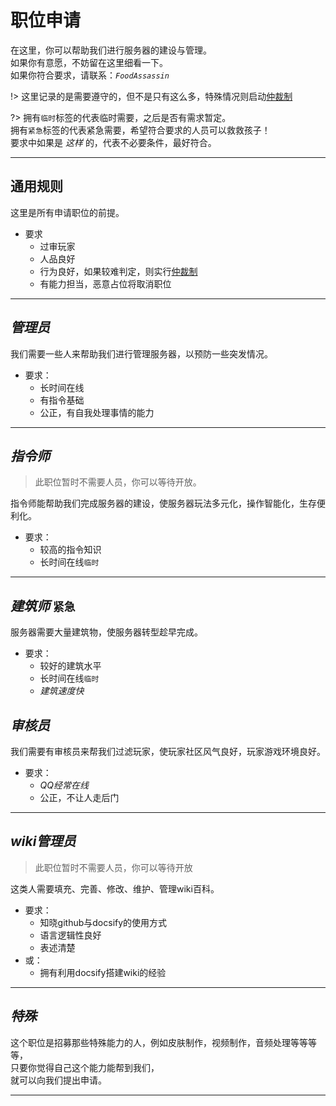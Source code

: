 # 职位申请

在这里，你可以帮助我们进行服务器的建设与管理。  
如果你有意愿，不妨留在这里细看一下。  
如果你符合要求，请联系：*`FoodAssassin`*

!> 这里记录的是需要遵守的，但不是只有这么多，特殊情况则启动[仲裁制](rule/trial.md)

?> 拥有`临时`标签的代表临时需要，之后是否有需求暂定。  
拥有`紧急`标签的代表紧急需要，希望符合要求的人员可以救救孩子！  
要求中如果是 *这样* 的，代表不必要条件，最好符合。

* * *

## 通用规则

这里是所有申请职位的前提。

* 要求
  * 过审玩家
  * 人品良好
  * 行为良好，如果较难判定，则实行[仲裁制](rule/trial.md)
  * 有能力担当，恶意占位将取消职位

* * *

## *管理员*

我们需要一些人来帮助我们进行管理服务器，以预防一些突发情况。

* 要求：
  * 长时间在线
  * 有指令基础
  * 公正，有自我处理事情的能力

* * *

## *指令师*  
> 此职位暂时不需要人员，你可以等待开放。

指令师能帮助我们完成服务器的建设，使服务器玩法多元化，操作智能化，生存便利化。

* 要求：
  * 较高的指令知识
  * 长时间在线`临时`

* * *

## *建筑师* `紧急`

服务器需要大量建筑物，使服务器转型趁早完成。

* 要求：
  * 较好的建筑水平
  * 长时间在线`临时`
  * *建筑速度快*

## *审核员*

我们需要有审核员来帮我们过滤玩家，使玩家社区风气良好，玩家游戏环境良好。

* 要求：
  * *QQ经常在线*
  * 公正，不让人走后门

* * *

## *wiki管理员*
> 此职位暂时不需要人员，你可以等待开放

这类人需要填充、完善、修改、维护、管理wiki百科。

* 要求：
  * 知晓github与docsify的使用方式
  * 语言逻辑性良好
  * 表述清楚  
* 或：
  * 拥有利用docsify搭建wiki的经验

* * *

## *特殊*

这个职位是招募那些特殊能力的人，例如皮肤制作，视频制作，音频处理等等等等，  
只要你觉得自己这个能力能帮到我们，  
就可以向我们提出申请。

* * *
